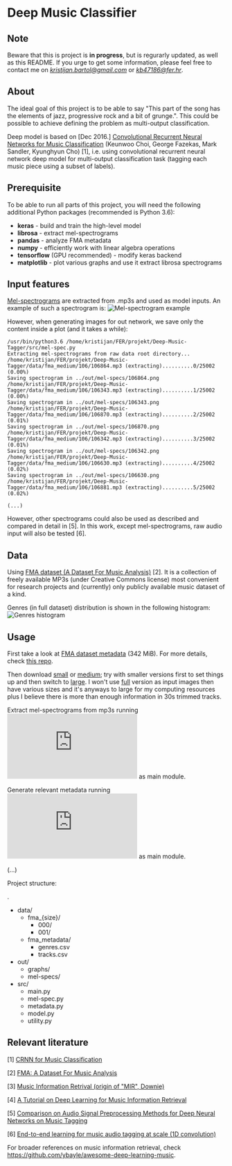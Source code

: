 # Deep Music Classifier

## Note

Beware that this is project is **in progress**, but is regurarly updated, as well as this README. If you urge to get some information, please feel free to contact me on *kristijan.bartol@gmail.com* or *kb47186@fer.hr*.

## About

The ideal goal of this project is to be able to say "This part of the song has the elements of jazz, progressive rock and a bit of grunge.". This could be possible to achieve defining the problem as multi-output classification.

Deep model is based on [Dec 2016.] [Convolutional Recurrent Neural Networks for Music Classification](https://arxiv.org/abs/1609.04243) (Keunwoo Choi, George Fazekas, Mark Sandler, Kyunghyun Cho) [1], i.e. using convolutional recurrent neural network deep model for multi-output classification task (tagging each music piece using a subset of labels).

## Prerequisite

To be able to run all parts of this project, you will need the following additional Python packages (recommended is Python 3.6):

- **keras** - build and train the high-level model
- **librosa** - extract mel-spectrograms
- **pandas** - analyze FMA metadata
- **numpy** - efficiently work with linear algebra operations
- **tensorflow** (GPU recommended) - modify keras backend
- **matplotlib** - plot various graphs and use it extract librosa spectrograms

## Input features

[Mel-spectrograms](https://en.wikipedia.org/wiki/Mel-frequency_cepstrum) are extracted from .mp3s and used as model inputs. An example of such a spectrogram is: ![Mel-spectrogram example](https://github.com/kristijanbartol/Deep-Music-Tagger/blob/master/out/plot.png)

However, when generating images for out network, we save only the content inside a plot (and it takes a while):
```
/usr/bin/python3.6 /home/kristijan/FER/projekt/Deep-Music-Tagger/src/mel-spec.py
Extracting mel-spectrograms from raw data root directory...
/home/kristijan/FER/projekt/Deep-Music-Tagger/data/fma_medium/106/106864.mp3 (extracting)..........0/25002 (0.00%)
Saving spectrogram in ../out/mel-specs/106864.png
/home/kristijan/FER/projekt/Deep-Music-Tagger/data/fma_medium/106/106343.mp3 (extracting)..........1/25002 (0.00%)
Saving spectrogram in ../out/mel-specs/106343.png
/home/kristijan/FER/projekt/Deep-Music-Tagger/data/fma_medium/106/106870.mp3 (extracting)..........2/25002 (0.01%)
Saving spectrogram in ../out/mel-specs/106870.png
/home/kristijan/FER/projekt/Deep-Music-Tagger/data/fma_medium/106/106342.mp3 (extracting)..........3/25002 (0.01%)
Saving spectrogram in ../out/mel-specs/106342.png
/home/kristijan/FER/projekt/Deep-Music-Tagger/data/fma_medium/106/106630.mp3 (extracting)..........4/25002 (0.02%)
Saving spectrogram in ../out/mel-specs/106630.png
/home/kristijan/FER/projekt/Deep-Music-Tagger/data/fma_medium/106/106881.mp3 (extracting)..........5/25002 (0.02%)

(...)
```

However, other spectrograms could also be used as described and compared in detail in [5]. In this work, except mel-spectrograms, raw audio input will also be tested [6].

## Data

Using [FMA dataset (A Dataset For Music Analysis)](https://github.com/mdeff/fma) [2]. It is a collection of freely available MP3s (under Creative Commons license) most convenient for research projects and (currently) only publicly available music dataset of a kind.

Genres (in full dataset) distribution is shown in the following histogram: ![Genres histogram](https://github.com/kristijanbartol/Deep-Music-Tagger/blob/master/out/graphs/genre_top.png)

## Usage

First take a look at [FMA dataset metadata](https://os.unil.cloud.switch.ch/fma/fma_metadata.zip) (342 MiB). For more details, check [this repo](https://github.com/mdeff/fma).

Then download [small](https://os.unil.cloud.switch.ch/fma/fma_small.zip) or [medium](https://os.unil.cloud.switch.ch/fma/fma_medium.zip); try with smaller versions first to set things up and then switch to [large](https://os.unil.cloud.switch.ch/fma/fma_large.zip). I won't use [full](https://os.unil.cloud.switch.ch/fma/fma_full.zip) version as input images then have various sizes and it's anyways to large for my computing resources plus I believe there is more than enough information in 30s trimmed tracks.

Extract mel-spectrograms from mp3s running ![mel-spec.py](https://github.com/kristijanbartol/Deep-Music-Tagger/blob/master/src/mel-spec.py) as main module.

Generate relevant metadata running ![metadata.py](https://github.com/kristijanbartol/Deep-Music-Tagger/blob/master/src/metadata.py) as main module.

(...)

Project structure:

.
* data/
	* fma_{size}/
		* 000/
		* 001/
	* fma_metadata/
		* genres.csv
		* tracks.csv
* out/
	* graphs/
	* mel-specs/
* src/
	* main.py
	* mel-spec.py
	* metadata.py
	* model.py
	* utility.py

## Relevant literature

[1] [CRNN for Music Classification](https://arxiv.org/abs/1609.04243)

[2] [FMA: A Dataset For Music Analysis](https://arxiv.org/abs/1612.01840)

[3] [Music Information Retrival (origin of "MIR", Downie)](http://www.music.mcgill.ca/~ich/classes/mumt611_08/downie_mir_arist37.pdf)

[4] [A Tutorial on Deep Learning for Music Information Retrieval](https://arxiv.org/pdf/1709.04396.pdf)

[5] [Comparison on Audio Signal Preprocessing Methods for Deep Neural Networks on Music Tagging](https://arxiv.org/pdf/1709.01922.pdf)

[6] [End-to-end learning for music audio tagging at scale (1D convolution)](https://arxiv.org/pdf/1711.02520.pdf)

For broader references on music information retrieval, check https://github.com/ybayle/awesome-deep-learning-music.
